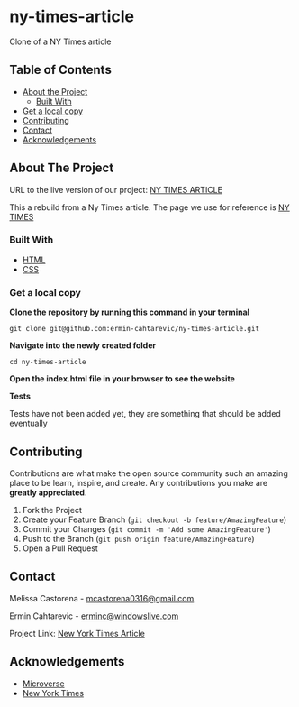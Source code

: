 # ny-times-article
Clone of a NY Times article

## Table of Contents

* [About the Project](#about-the-project)
  * [Built With](#built-with)
* [Get a local copy](#get-a-local-copy)
* [Contributing](#contributing)
* [Contact](#contact)
* [Acknowledgements](#acknowledgements)

<!-- ABOUT THE PROJECT -->
## About The Project


URL to the live version of our project: [NY TIMES ARTICLE](https://rawcdn.githack.com/ermin-cahtarevic/ny-times-article/aa1fb46b50a8e775b90627dae42f1b2371bf5113/index.html)

This a rebuild from a Ny Times article. The page we use for reference is [NY TIMES](https://www.nytimes.com/2014/03/18/science/space/detection-of-waves-in-space-buttresses-landmark-theory-of-big-bang.html?_r=0)

### Built With

* [HTML](https://github.com/ermin-cahtarevic/ny-times-article/blob/feature-branch/index.html)
* [CSS](https://github.com/ermin-cahtarevic/ny-times-article/blob/feature-branch/style.css)

### Get a local copy

**Clone the repository by running this command in your terminal**
```
git clone git@github.com:ermin-cahtarevic/ny-times-article.git
```

**Navigate into the newly created folder**
```
cd ny-times-article
```

**Open the index.html file in your browser to see the website** 

**Tests**

Tests have not been added yet, they are something that should be added eventually

## Contributing

Contributions are what make the open source community such an amazing place to be learn, inspire, and create. Any contributions you make are **greatly appreciated**.

1. Fork the Project
2. Create your Feature Branch (`git checkout -b feature/AmazingFeature`)
3. Commit your Changes (`git commit -m 'Add some AmazingFeature'`)
4. Push to the Branch (`git push origin feature/AmazingFeature`)
5. Open a Pull Request


<!-- CONTACT -->
## Contact

Melissa Castorena - mcastorena0316@gmail.com

Ermin Cahtarevic - erminc@windowslive.com

Project Link: [New York Times Article](https://github.com/ermin-cahtarevic/ny-times-article/tree/feature-branch)



<!-- ACKNOWLEDGEMENTS -->
## Acknowledgements

* [Microverse](https://www.microverse.org/)
* [New York Times](https://www.nytimes.com/)









